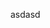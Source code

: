 <!--
title: A long title that might break to multiple lines
image: /groovy-logo.png
created: 2015-12-23T11:31:00
authors:
  - timroes
-->

asdasd
